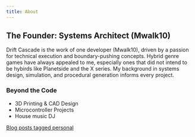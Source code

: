 ```yaml
---
title: About
---
```

## The Founder: Systems Architect (Mwalk10)

Drift Cascade is the work of one developer (Mwalk10), driven by a passion for technical execution and boundary-pushing concepts. Hybrid genre games have always appealed to me, especially ones that did not intend to be hybirds like Planetside and the X series. My background in systems design, simulation, and procedural generation informs every project.

### Beyond the Code

* 3D Printing & CAD Design
* Microcontroller Projects
* House music DJ

[Blog posts tagged personal](/tags/personal)
